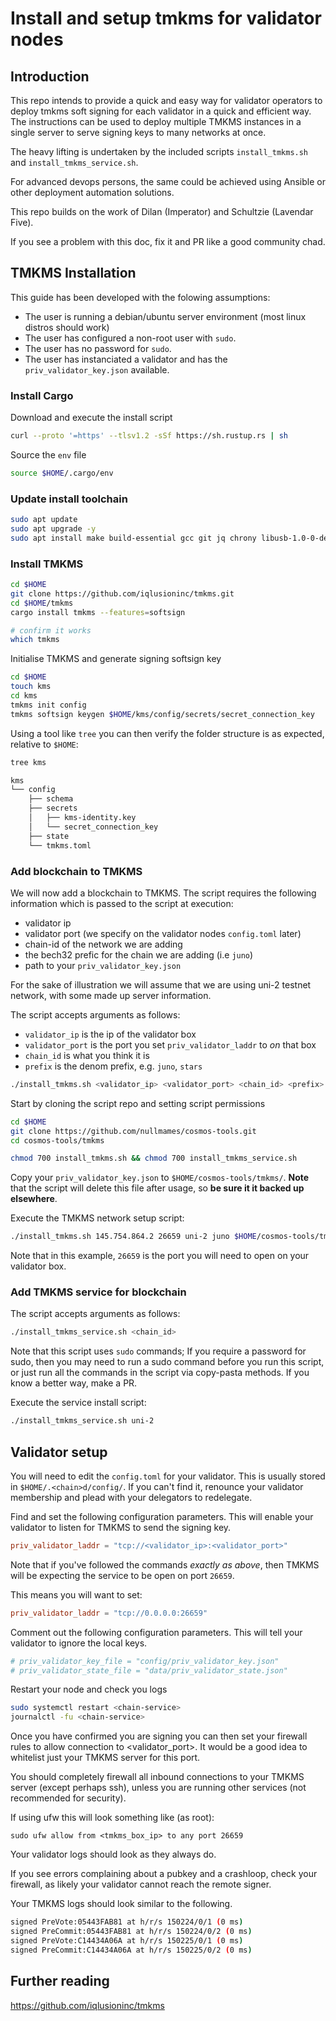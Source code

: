 # Install and setup tmkms for validator nodes

## Introduction

This repo intends to provide a quick and easy way for validator operators to deploy tmkms soft signing for each validator in a quick and efficient way. The instructions can be used to deploy multiple TMKMS instances in a single server to serve signing keys to many networks at once.

The heavy lifting is undertaken by the included scripts `install_tmkms.sh` and `install_tmkms_service.sh`.

For advanced devops persons, the same could be achieved using Ansible or other deployment automation solutions.

This repo builds on the work of Dilan (Imperator) and Schultzie (Lavendar Five).

If you see a problem with this doc, fix it and PR like a good community chad.

## TMKMS Installation

This guide has been developed with the folowing assumptions:
- The user is running a debian/ubuntu server environment (most linux distros should work)
- The user has configured a non-root user with `sudo`. 
- The user has no password for `sudo`.
- The user has instanciated a validator and has the `priv_validator_key.json` available.

### Install Cargo

Download and execute the install script
```bash
curl --proto '=https' --tlsv1.2 -sSf https://sh.rustup.rs | sh
```
Source the `env` file
```bash
source $HOME/.cargo/env
```

### Update install toolchain

```bash
sudo apt update
sudo apt upgrade -y 
sudo apt install make build-essential gcc git jq chrony libusb-1.0-0-dev -y
```

### Install TMKMS

```bash
cd $HOME
git clone https://github.com/iqlusioninc/tmkms.git
cd $HOME/tmkms
cargo install tmkms --features=softsign

# confirm it works
which tmkms
```

Initialise TMKMS and generate signing softsign key

```bash
cd $HOME
touch kms
cd kms
tmkms init config
tmkms softsign keygen $HOME/kms/config/secrets/secret_connection_key
```

Using a tool like `tree` you can then verify the folder structure is as expected, relative to `$HOME`:

```bash
tree kms

kms
└── config
    ├── schema
    ├── secrets
    │   ├── kms-identity.key
    │   └── secret_connection_key
    ├── state
    └── tmkms.toml
```

### Add blockchain to TMKMS

We will now add a blockchain to TMKMS. The script  requires the following information which is passed to the script at execution:
- validator ip
- validator port (we specify on the validator nodes `config.toml` later)
- chain-id of the network we are adding
- the bech32 prefic for the chain we are adding (i.e `juno`)
- path to your `priv_validator_key.json`

For the sake of illustration we will assume that we are using uni-2 testnet network, with some made up server information.

The script accepts arguments as follows:

- `validator_ip` is the ip of the validator box
- `validator_port` is the port you set `priv_validator_laddr` to _on_ that box
- `chain_id` is what you think it is
- `prefix` is the denom prefix, e.g. `juno`, `stars`

```bash
./install_tmkms.sh <validator_ip> <validator_port> <chain_id> <prefix> <path/to/priv_validator_key.json>
```

Start by cloning the script repo and setting script permissions
```bash
cd $HOME
git clone https://github.com/nullmames/cosmos-tools.git
cd cosmos-tools/tmkms

chmod 700 install_tmkms.sh && chmod 700 install_tmkms_service.sh
```

Copy your `priv_validator_key.json` to `$HOME/cosmos-tools/tmkms/`. **Note** that the script will delete this file after usage, so **be sure it it backed up elsewhere**.

Execute the TMKMS network setup script:

```bash
./install_tmkms.sh 145.754.864.2 26659 uni-2 juno $HOME/cosmos-tools/tmkms/priv_validator_key.json
```

Note that in this example, `26659` is the port you will need to open on your validator box.

### Add TMKMS service for blockchain

The script accepts arguments as follows:

```bash
./install_tmkms_service.sh <chain_id>
```

Note that this script uses `sudo` commands; If you require a password for sudo, then you may need to run a sudo command before you run this script, or just run all the commands in the script via copy-pasta methods. If you know a better way, make a PR.

Execute the service install script:

```bash
./install_tmkms_service.sh uni-2
```

## Validator setup

You will need to edit the `config.toml` for your validator. This is usually stored in `$HOME/.<chain>d/config/`. If you can't find it, renounce your validator membership and plead with your delegators to redelegate.

Find and set the following configuration parameters. This will enable your validator to listen for TMKMS to send the signing key.

```toml
priv_validator_laddr = "tcp://<validator_ip>:<validator_port>"
```

Note that if you've followed the commands _exactly as above_, then TMKMS will be expecting the service to be open on port `26659`.

This means you will want to set:

```toml
priv_validator_laddr = "tcp://0.0.0.0:26659"
```

Comment out the following configuration parameters. This will tell your validator to ignore the local keys.

```toml
# priv_validator_key_file = "config/priv_validator_key.json"
# priv_validator_state_file = "data/priv_validator_state.json"
```

Restart your node and check you logs
```bash
sudo systemctl restart <chain-service>
journalctl -fu <chain-service>
```

Once you have confirmed you are signing you can then set your firewall rules to allow connection to <validator_port>. It would be a good idea to whitelist just your TMKMS server for this port.

You should completely firewall all inbound connections to your TMKMS server (except perhaps ssh), unless you are running other services (not recommended for security).

If using ufw this will look something like (as root):

    sudo ufw allow from <tmkms_box_ip> to any port 26659

Your validator logs should look as they always do.

If you see errors complaining about a pubkey and a crashloop, check your firewall, as likely your validator cannot reach the remote signer.

Your TMKMS logs should look similar to the following.

```bash
signed PreVote:05443FAB81 at h/r/s 150224/0/1 (0 ms)
signed PreCommit:05443FAB81 at h/r/s 150224/0/2 (0 ms)
signed PreVote:C14434A06A at h/r/s 150225/0/1 (0 ms)
signed PreCommit:C14434A06A at h/r/s 150225/0/2 (0 ms)
```

## Further reading
https://github.com/iqlusioninc/tmkms

